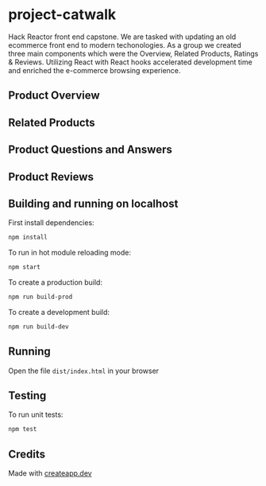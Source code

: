 # project-catwalk

Hack Reactor front end capstone. We are tasked with updating an old ecommerce front end to modern techonologies. As a group we created three main components which were the Overview, Related Products, Ratings & Reviews. Utilizing React with React hooks accelerated development time and enriched the e-commerce browsing experience.


## Product Overview


## Related Products


## Product Questions and Answers


## Product Reviews



## Building and running on localhost

First install dependencies:

```sh
npm install
```

To run in hot module reloading mode:

```sh
npm start
```

To create a production build:

```sh
npm run build-prod
```

To create a development build:

```sh
npm run build-dev
```

## Running

Open the file `dist/index.html` in your browser

## Testing

To run unit tests:

```sh
npm test
```

## Credits

Made with [createapp.dev](https://createapp.dev/)
